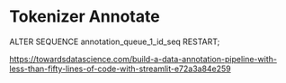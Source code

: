 # Tokenizer Annotate



ALTER SEQUENCE annotation_queue_1_id_seq RESTART;



https://towardsdatascience.com/build-a-data-annotation-pipeline-with-less-than-fifty-lines-of-code-with-streamlit-e72a3a84e259